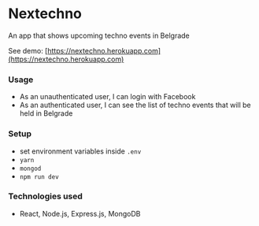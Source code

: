 # Nextechno

An app that shows upcoming techno events in Belgrade

See demo: [https://nextechno.herokuapp.com](https://nextechno.herokuapp.com)

### Usage

* As an unauthenticated user, I can login with Facebook
* As an authenticated user, I can see the list of techno events that will be held in Belgrade

### Setup

* set environment variables inside `.env`
* `yarn`
* `mongod`
* `npm run dev`

### Technologies used

* React, Node.js, Express.js, MongoDB
